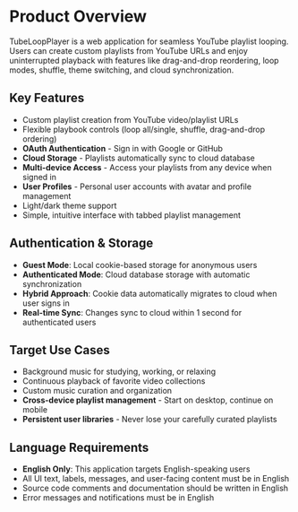 # Product Overview

TubeLoopPlayer is a web application for seamless YouTube playlist looping. Users can create custom playlists from YouTube URLs and enjoy uninterrupted playback with features like drag-and-drop reordering, loop modes, shuffle, theme switching, and cloud synchronization.

## Key Features
- Custom playlist creation from YouTube video/playlist URLs
- Flexible playbook controls (loop all/single, shuffle, drag-and-drop ordering)
- **OAuth Authentication** - Sign in with Google or GitHub
- **Cloud Storage** - Playlists automatically sync to cloud database
- **Multi-device Access** - Access your playlists from any device when signed in
- **User Profiles** - Personal user accounts with avatar and profile management
- Light/dark theme support
- Simple, intuitive interface with tabbed playlist management

## Authentication & Storage
- **Guest Mode**: Local cookie-based storage for anonymous users
- **Authenticated Mode**: Cloud database storage with automatic synchronization
- **Hybrid Approach**: Cookie data automatically migrates to cloud when user signs in
- **Real-time Sync**: Changes sync to cloud within 1 second for authenticated users

## Target Use Cases
- Background music for studying, working, or relaxing
- Continuous playback of favorite video collections
- Custom music curation and organization
- **Cross-device playlist management** - Start on desktop, continue on mobile
- **Persistent user libraries** - Never lose your carefully curated playlists

## Language Requirements
- **English Only**: This application targets English-speaking users
- All UI text, labels, messages, and user-facing content must be in English
- Source code comments and documentation should be written in English
- Error messages and notifications must be in English